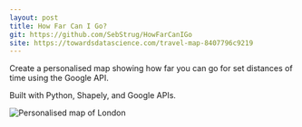 ```yaml
---
layout: post
title: How Far Can I Go?
git: https://github.com/SebStrug/HowFarCanIGo
site: https://towardsdatascience.com/travel-map-8407796c9219
---
```


Create a personalised map showing how far you can go for set distances of time using the Google API.

Built with Python, Shapely, and Google APIs.

<img src="{{ site.baseurl }}/public/timetravel_map_primary.png" alt="Personalised map of London">
